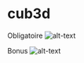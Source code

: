 # cub3d

Obligatoire
![alt-text](https://i.imgur.com/3Wlxako.png)

Bonus
![alt-text](https://i.imgur.com/lahb0ny.png)
